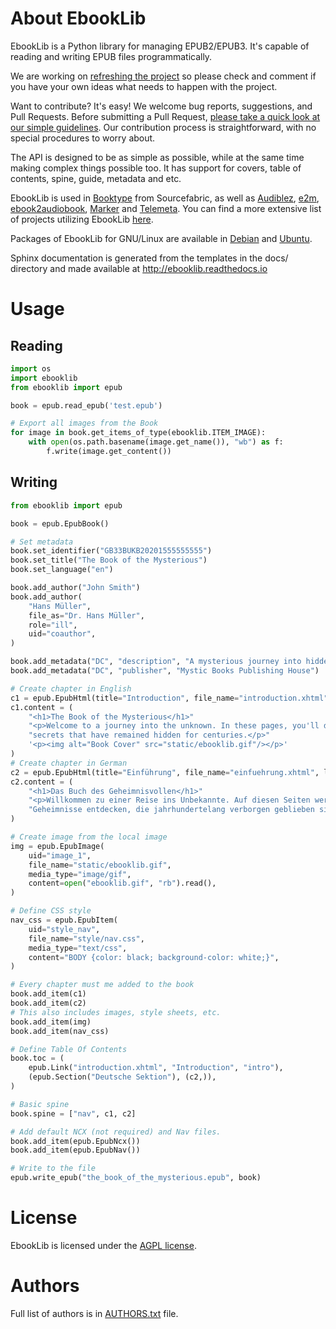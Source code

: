 # About EbookLib

EbookLib is a Python library for managing EPUB2/EPUB3. It's capable of reading and writing EPUB files programmatically.

We are working on [refreshing the project](https://github.com/aerkalov/ebooklib/issues/318) so please check and comment if you have your own ideas what needs to happen with the project.

Want to contribute? It's easy! We welcome bug reports, suggestions, and Pull Requests. Before submitting a Pull Request, [please take a quick look at our simple guidelines](https://github.com/aerkalov/ebooklib/wiki/Contributing). Our contribution process is straightforward, with no special procedures
to worry about.

The API is designed to be as simple as possible, while at the same time making complex things possible too.  It has support for covers, table of contents, spine, guide, metadata and etc.

EbookLib is used in [Booktype](https://github.com/booktype/Booktype/) from Sourcefabric, as well as [Audiblez](https://github.com/santinic/audiblez), [e2m](https://github.com/wisupai/e2m), [ebook2audiobook](https://github.com/DrewThomasson/ebook2audiobook), [Marker](https://github.com/VikParuchuri/marker) and [Telemeta](https://github.com/Parisson/Telemeta). You can find a more extensive list of projects utilizing EbookLib [here](https://github.com/aerkalov/ebooklib/wiki/Who-uses-ebooklib).

Packages of EbookLib for GNU/Linux are available in [Debian](https://packages.debian.org/python-ebooklib) and [Ubuntu](http://packages.ubuntu.com/python-ebooklib).

Sphinx documentation is generated from the templates in the docs/ directory and made available at http://ebooklib.readthedocs.io

# Usage

## Reading
```py
import os
import ebooklib
from ebooklib import epub

book = epub.read_epub('test.epub')

# Export all images from the Book
for image in book.get_items_of_type(ebooklib.ITEM_IMAGE):
    with open(os.path.basename(image.get_name()), "wb") as f:
        f.write(image.get_content())
```


## Writing
```py
from ebooklib import epub

book = epub.EpubBook()

# Set metadata
book.set_identifier("GB33BUKB20201555555555")
book.set_title("The Book of the Mysterious")
book.set_language("en")

book.add_author("John Smith")
book.add_author(
    "Hans Müller",
    file_as="Dr. Hans Müller",
    role="ill",
    uid="coauthor",
)

book.add_metadata("DC", "description", "A mysterious journey into hidden secrets")
book.add_metadata("DC", "publisher", "Mystic Books Publishing House")

# Create chapter in English
c1 = epub.EpubHtml(title="Introduction", file_name="introduction.xhtml", lang="en")
c1.content = (
    "<h1>The Book of the Mysterious</h1>"
    "<p>Welcome to a journey into the unknown. In these pages, you'll discover "
    "secrets that have remained hidden for centuries.</p>"
    '<p><img alt="Book Cover" src="static/ebooklib.gif"/></p>'
)
# Create chapter in German
c2 = epub.EpubHtml(title="Einführung", file_name="einfuehrung.xhtml", lang="de")
c2.content = (
    "<h1>Das Buch des Geheimnisvollen</h1>"
    "<p>Willkommen zu einer Reise ins Unbekannte. Auf diesen Seiten werden Sie "
    "Geheimnisse entdecken, die jahrhundertelang verborgen geblieben sind.</p>"
)

# Create image from the local image
img = epub.EpubImage(
    uid="image_1",
    file_name="static/ebooklib.gif",
    media_type="image/gif",
    content=open("ebooklib.gif", "rb").read(),
)

# Define CSS style
nav_css = epub.EpubItem(
    uid="style_nav",
    file_name="style/nav.css",
    media_type="text/css",
    content="BODY {color: black; background-color: white;}",
)

# Every chapter must me added to the book
book.add_item(c1)
book.add_item(c2)
# This also includes images, style sheets, etc.
book.add_item(img)
book.add_item(nav_css)

# Define Table Of Contents
book.toc = (
    epub.Link("introduction.xhtml", "Introduction", "intro"),
    (epub.Section("Deutsche Sektion"), (c2,)),
)

# Basic spine
book.spine = ["nav", c1, c2]

# Add default NCX (not required) and Nav files.
book.add_item(epub.EpubNcx())
book.add_item(epub.EpubNav())

# Write to the file
epub.write_epub("the_book_of_the_mysterious.epub", book)
```


# License
EbookLib is licensed under the [AGPL license](LICENSE.txt).


# Authors
Full list of authors is in [AUTHORS.txt](AUTHORS.txt) file.
